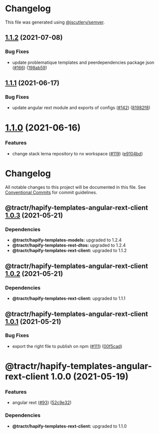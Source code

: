 # Changelog

This file was generated using [@jscutlery/semver](https://github.com/jscutlery/semver).

## [1.1.2](https://github.com/tractr/stack/compare/hapify-templates-angular-rext-client-1.1.1...hapify-templates-angular-rext-client-1.1.2) (2021-07-08)


### Bug Fixes

* update problematique templates and peerdependencies package json ([#166](https://github.com/tractr/stack/issues/166)) ([198ab59](https://github.com/tractr/stack/commit/198ab592bd7e73640b583ca38c61f88e4db432f6))



## [1.1.1](https://github.com/tractr/stack/compare/hapify-templates-angular-rext-client-1.1.0...hapify-templates-angular-rext-client-1.1.1) (2021-06-17)

### Bug Fixes

- update angular rext module and exports of configs
  ([#142](https://github.com/tractr/stack/issues/142))
  ([81982f8](https://github.com/tractr/stack/commit/81982f8c9b036406c5112820c7ccae08d2259667))

# [1.1.0](https://github.com/tractr/stack/compare/hapify-templates-angular-rext-client-1.0.3...hapify-templates-angular-rext-client-1.1.0) (2021-06-16)

### Features

- change stack lerna repository to nx workspace
  ([#119](https://github.com/tractr/stack/issues/119))
  ([e9104bd](https://github.com/tractr/stack/commit/e9104bde081619c0f3752bb9d129e19d1d6bda5d))

# Changelog

All notable changes to this project will be documented in this file. See
[Conventional Commits](https://conventionalcommits.org) for commit guidelines.

## @tractr/hapify-templates-angular-rext-client [1.0.3](https://github.com/tractr/stack/compare/@tractr/hapify-templates-angular-rext-client@1.0.2...@tractr/hapify-templates-angular-rext-client@1.0.3) (2021-05-21)

### Dependencies

- **@tractr/hapify-templates-models:** upgraded to 1.2.4
- **@tractr/hapify-templates-rest-dtos:** upgraded to 1.2.4
- **@tractr/hapify-templates-rext-client:** upgraded to 1.1.2

## @tractr/hapify-templates-angular-rext-client [1.0.2](https://github.com/tractr/stack/compare/@tractr/hapify-templates-angular-rext-client@1.0.1...@tractr/hapify-templates-angular-rext-client@1.0.2) (2021-05-21)

### Dependencies

- **@tractr/hapify-templates-rext-client:** upgraded to 1.1.1

## @tractr/hapify-templates-angular-rext-client [1.0.1](https://github.com/tractr/stack/compare/@tractr/hapify-templates-angular-rext-client@1.0.0...@tractr/hapify-templates-angular-rext-client@1.0.1) (2021-05-21)

### Bug Fixes

- export the right file to publish on npm
  ([#111](https://github.com/tractr/stack/issues/111))
  ([00f5cad](https://github.com/tractr/stack/commit/00f5cad1f26f70fc9bbd8c2287e3b6008536ba8b))

# @tractr/hapify-templates-angular-rext-client 1.0.0 (2021-05-19)

### Features

- angular rext ([#93](https://github.com/tractr/stack/issues/93))
  ([52c9e32](https://github.com/tractr/stack/commit/52c9e32758f62fb7b2fa2f5c20795bfba2a4ea0f))

### Dependencies

- **@tractr/hapify-templates-rext-client:** upgraded to 1.1.0
